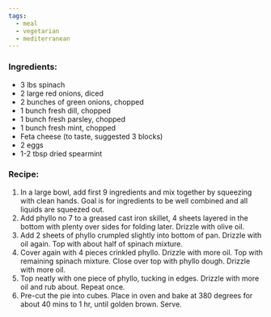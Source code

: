 ```yaml
---
tags:
  - meal
  - vegetarian
  - mediterranean
---
```

### Ingredients:
- 3 lbs spinach
- 2 large red onions, diced
- 2 bunches of green onions, chopped
- 1 bunch fresh dill, chopped
- 1 bunch fresh parsley, chopped
- 1 bunch fresh mint, chopped
- Feta cheese (to taste, suggested 3 blocks)
- 2 eggs
- 1-2 tbsp dried spearmint

### Recipe:
1. In a large bowl, add first 9 ingredients and mix together by squeezing with clean hands. Goal is for ingredients to be well combined and all liquids are squeezed out. 
2. Add phyllo no 7 to a greased cast iron skillet, 4 sheets layered in the bottom with plenty over sides for folding later. Drizzle with olive oil. 
3. Add 2 sheets of phyllo crumpled slightly into bottom of pan. Drizzle with oil again. Top with about half of spinach mixture. 
4. Cover again with 4 pieces crinkled phyllo. Drizzle with more oil. Top with remaining spinach mixture. Close over top with phyllo dough. Drizzle with more oil. 
5. Top neatly with one piece of phyllo, tucking in edges. Drizzle with more oil and rub about. Repeat once. 
6. Pre-cut the pie into cubes. Place in oven and bake at 380 degrees for about 40 mins to 1 hr, until golden brown. Serve.